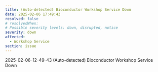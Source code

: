 ```yaml
---
title: (Auto-detected) Bioconductor Workshop Service Down
date: 2025-02-06 17:49:43
resolved: false
# resolvedWhen: 
# Possible severity levels: down, disrupted, notice
severity: down
affected:
  - Workshop Service
section: issue
---
```


2025-02-06-12-49-43 (Auto-detected) Bioconductor Workshop Service Down

